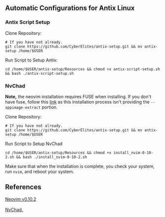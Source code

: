 ## Automatic Configurations for Antix Linux

### Antix Script Setup

Clone Repository:
```
# If you have not already.
git clone https://github.com/CyberElites/antix-setup.git && mv antix-setup /home/$USER
```

Run Script to Setup Antix:
```
cd /home/$USER/antix-setup/Resources && chmod +x antix-script-setup.sh && bash ./antix-script-setup.sh
```

### NvChad

**Note,** the neovim installation requires FUSE when installing. If you don't have fuse, follow this <a href="https://github.com/neovim/neovim/releases/tag/v0.10.2">link</a> as this installation process isn't providing the `--appimage-extract` portion.

Clone Repository:
```
# If you have not already.
git clone https://github.com/CyberElites/antix-setup.git && mv antix-setup /home/$USER
```

Run Script to Setup NvChad
```
cd /home/$USER/antix-setup/Resources && chmod +x install_nvim-0-10-2.sh && bash ./install_nvim-0-10-2.sh
```

Make sure that when the installation is complete, you check your system, run `nvim`, and reboot your system.


## References
<a href="https://github.com/neovim/neovim/releases/tag/v0.10.2">Neovim v0.10.2</a>
<br>
<br>
<a href="https://nvchad.com/docs/quickstart/install">NvChad.</a>
